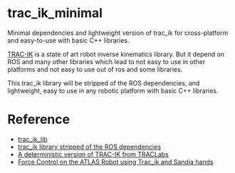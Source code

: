 # trac_ik_minimal
Minimal dependencies and lightweight version of trac_ik for cross-platform and easy-to-use with basic C++ libraries.

[TRAC-IK](https://bitbucket.org/traclabs/trac_ik/src/b6582a309984ad1daa02697c74ec8fa1ff7150ab/trac_ik_lib/?at=master) is a state of art robot inverse kinematics library. But it depend on ROS and many other libraries which lead to not easy to use in other platforms and not easy to use out of ros and some libraries.


This trac_ik library will be stripped of the ROS dependencies, and lightweight, easy to use in any robotic platform with basic C++ libraries.



# Reference
- [trac_ik_lib](https://bitbucket.org/traclabs/trac_ik/src/b6582a309984ad1daa02697c74ec8fa1ff7150ab/trac_ik_lib/?at=master)
- [trac_ik library stripped of the ROS dependencies](https://github.com/rohitmenon86/trac_ik)
- [A deterministic version of TRAC-IK from TRACLabs](https://github.com/aurone/trac_ik)
- [Force Control on the ATLAS Robot using Trac_ik and Sandia hands](https://github.com/HarishKarunakaran/ATLASControl)
